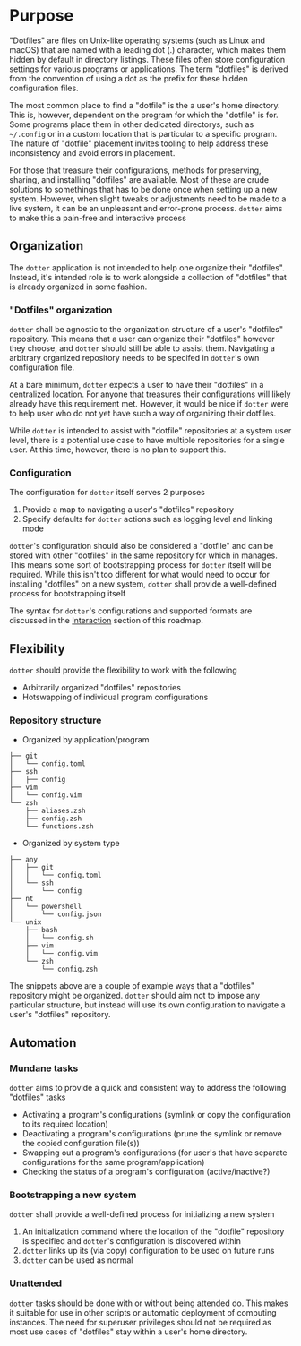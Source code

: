 # Purpose

"Dotfiles" are files on Unix-like operating systems (such as Linux and macOS) that are named with a leading dot (.) character, which makes them hidden by default in directory listings. These files often store configuration settings for various programs or applications. The term "dotfiles" is derived from the convention of using a dot as the prefix for these hidden configuration files.

The most common place to find a "dotfile" is the a user's home directory. This is, however, dependent on the program for which the "dotfile" is for. Some programs place them in other dedicated directorys, such as `~/.config` or in a custom location that is particular to a specific program. The nature of "dotfile" placement invites tooling to help address these inconsistency and avoid errors in placement.

For those that treasure their configurations, methods for preserving, sharing, and installing "dotfiles" are available. Most of these are crude solutions to somethings that has to be done once when setting up a new system. However, when slight tweaks or adjustments need to be made to a live system, it can be an unpleasant and error-prone process. `dotter` aims to make this a pain-free and interactive process

## Organization

The `dotter` application is not intended to help one organize their "dotfiles". Instead, it's intended role is to work alongside a collection of "dotfiles" that is already organized in some fashion.

### "Dotfiles" organization

`dotter` shall be agnostic to the organization structure of a user's "dotfiles" repository. This means that a user can organize their "dotfiles" however they choose, and `dotter` should still be able to assist them. Navigating a arbitrary organized repository needs to be specifed in `dotter`'s own configuration file. 

At a bare minimum, `dotter` expects a user to have their "dotfiles" in a centralized location. For anyone that treasures their configurations will likely already have this requirement met. However, it would be nice if `dotter` were to help user who do not yet have such a way of organizing their dotfiles.

While `dotter` is intended to assist with "dotfile" repositories at a system user level, there is a potential use case to have multiple repositories for a single user. At this time, however, there is no plan to support this.

### Configuration

The configuration for `dotter` itself serves 2 purposes

1) Provide a map to navigating a user's "dotfiles" repository
2) Specify defaults for `dotter` actions such as logging level and linking mode 

`dotter`'s configuration should also be considered a "dotfile" and can be stored with other "dotfiles" in the same repository for which in manages. This means some sort of bootstrapping process for `dotter` itself will be required. While this isn't too different for what would need to occur for installing "dotfiles" on a new system, `dotter` shall provide a well-defined process for bootstrapping itself

The syntax for `dotter`'s configurations and supported formats are discussed in the [Interaction](../interaction/config.md) section of this roadmap. 

## Flexibility

`dotter` should provide the flexibility to work with the following

- Arbitrarily organized "dotfiles" repositories
- Hotswapping of individual program configurations

### Repository structure

- Organized by application/program

```
├── git
│   └── config.toml
├── ssh
│   ├── config
├── vim
│   └── config.vim
└── zsh
    ├── aliases.zsh
    ├── config.zsh
    └── functions.zsh
```

- Organized by system type

```
├── any
│   ├── git
│   │   └── config.toml
│   └── ssh
│       └── config
├── nt
│   └── powershell
│       └── config.json
└── unix
    ├── bash
    │   └── config.sh
    ├── vim
    │   └── config.vim
    └── zsh
        └── config.zsh
```

The snippets above are a couple of example ways that a "dotfiles" repository might be organized. `dotter` should aim not to impose any particular structure, but instead will use its own configuration to navigate a user's "dotfiles" repository. 

## Automation

### Mundane tasks

`dotter` aims to provide a quick and consistent way to address the following "dotfiles" tasks

- Activating a program's configurations (symlink or copy the configuration to its required location)
- Deactivating a program's configurations (prune the symlink or remove the copied configuration file(s))
- Swapping out a program's configurations (for user's that have separate configurations for the same program/application)
- Checking the status of a program's configuration (active/inactive?)

### Bootstrapping a new system

`dotter` shall provide a well-defined process for initializing a new system

1) An initialization command where the location of the "dotfile" repository is specified and `dotter`'s configuration is discovered within
2) `dotter` links up its (via copy) configuration to be used on future runs
3) `dotter` can be used as normal

### Unattended

`dotter` tasks should be done with or without being attended do. This makes it suitable for use in other scripts or automatic deployment of computing instances. The need for superuser privileges should not be required as most use cases of "dotfiles" stay within a user's home directory. 

